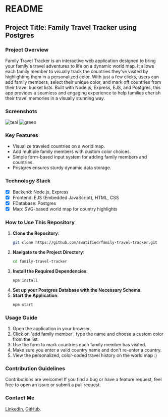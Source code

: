 # README

## Project Title: Family Travel Tracker using Postgres

### Project Overview
Family Travel Tracker is an interactive web application designed to bring your family's travel adventures to life on a dynamic world map. It allows each family member to visually track the countries they've visited by highlighting them in a personalized color. With just a few clicks, users can add family members, select their unique color, and mark off countries from their travel bucket lists. Built with Node.js, Express, EJS, and Postgres, this app provides a seamless and engaging experience to help families cherish their travel memories in a visually stunning way.

### Screenshots
![teal](https://i.ibb.co/HdspGKN/Screenshot-2024-09-22-182411.png)
![green](https://i.ibb.co/H2R4LfW/Screenshot-2024-09-22-181747.png)

### Key Features
- Visualize traveled countries on a world map.
- Add multiple family members with custom color choices.
- Simple form-based input system for adding family members and countries.
- Postgres ensures sturdy dynamic data storage.

### Technology Stack
- [x] Backend: Node.js, Express
- [x] Frontend: EJS (Embedded JavaScript), HTML, CSS
- [x] FDatabase: Postgres
- [x] Map: SVG-based world map for country highlights

### How to Use This Repository

1. **Clone the Repository**: 
   ```bash
   git clone https://github.com/swatified/family-travel-tracker.git
   ```
2. **Navigate to the Project Directory**: 
   ```bash
   cd family-travel-tracker
   ```
3. **Install the Required Dependencies**: 
   ```bash
   npm install
   ```
4. **Set up your Postgres Database with the Necessary Schema.**
5. **Start the Application**:
   ```bash
   npm start
   ```

### Usage Guide
1. Open the application in your browser.
2. Click on 'add family member', type the name and choose a custom color from the list.
3. Use the form to mark countries each family member has visited.
4. Make sure you enter a valid country name and don't re-enter a country.
5. View the personalized, color-coded travel history on the world map :)
  

### Contribution Guidelines
Contributions are welcome! If you find a bug or have a feature request, feel free to open an issue or submit a pull request.

### Contact Me
[LinkedIn](https://www.linkedin.com/in/dev-swati/), [GitHub](https://github.com/swatified/).
